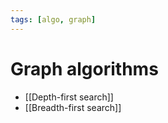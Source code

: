 ```yaml
---
tags: [algo, graph]
---
```


# Graph algorithms

- [[Depth-first search]]
- [[Breadth-first search]]
